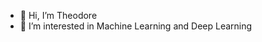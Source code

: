 - 👋 Hi, I’m Theodore
- 👀 I’m interested in Machine Learning and Deep Learning



<!---
wangerlie/wangerlie is a ✨ special ✨ repository because its `README.md` (this file) appears on your GitHub profile.
You can click the Preview link to take a look at your changes.
--->
